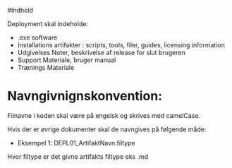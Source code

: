 #Indhold

Deployment skal indeholde:

- .exe software
- Installations artifakter : scripts, tools, filer, guides, licensing information
- Udgivelses Noter, beskrivelse af release for slut brugeren
- Support Materiale, bruger manual
- Trænings Materiale


# Navngivnignskonvention:

Filnavne i koden skal være på engelsk og skrives med camelCase.

Hvis der er øvrige dokumenter skal de navngives på følgende måde:
- Eksempel 1: DEPL01_ArtifaktNavn.filtype

Hvor filtype er det givne artifakts filtype eks .md